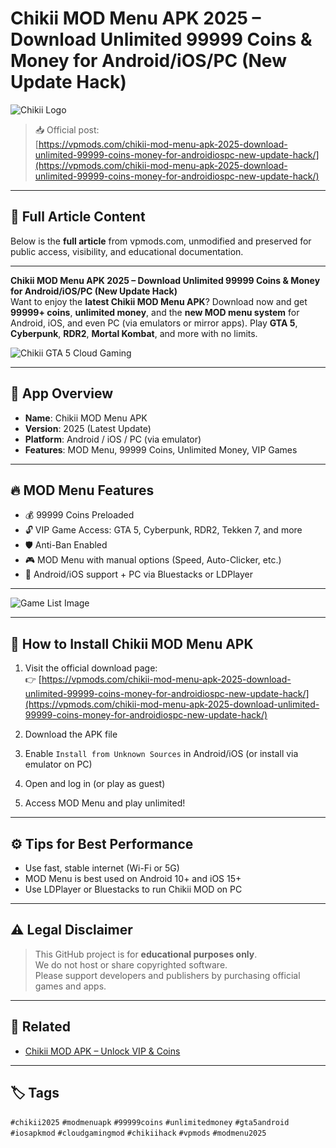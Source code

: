 # Chikii MOD Menu APK 2025 – Download Unlimited 99999 Coins & Money for Android/iOS/PC (New Update Hack)

![Chikii Logo](https://vpmods.com/wp-content/uploads/2025/06/Chikii-MOD-APK-for-Android-Safe-Download-Guide-VIP-Coins-Unlocked.png)

> 📥 Official post:  
[https://vpmods.com/chikii-mod-menu-apk-2025-download-unlimited-99999-coins-money-for-androidiospc-new-update-hack/](https://vpmods.com/chikii-mod-menu-apk-2025-download-unlimited-99999-coins-money-for-androidiospc-new-update-hack/)

---

## 📝 Full Article Content

Below is the **full article** from vpmods.com, unmodified and preserved for public access, visibility, and educational documentation.

---

**Chikii MOD Menu APK 2025 – Download Unlimited 99999 Coins & Money for Android/iOS/PC (New Update Hack)**  
Want to enjoy the **latest Chikii MOD Menu APK**? Download now and get **99999+ coins**, **unlimited money**, and the **new MOD menu system** for Android, iOS, and even PC (via emulators or mirror apps). Play **GTA 5**, **Cyberpunk**, **RDR2**, **Mortal Kombat**, and more with no limits.

![Chikii GTA 5 Cloud Gaming](https://vpmods.com/chikii-mod-apk-v4-vip-unlocked-unlimited-coins/)

---

## 📱 App Overview

- **Name**: Chikii MOD Menu APK  
- **Version**: 2025 (Latest Update)  
- **Platform**: Android / iOS / PC (via emulator)  
- **Features**: MOD Menu, 99999 Coins, Unlimited Money, VIP Games

---

## 🔥 MOD Menu Features

- 💰 99999 Coins Preloaded
- 🔓 VIP Game Access: GTA 5, Cyberpunk, RDR2, Tekken 7, and more
- 🛡️ Anti-Ban Enabled
- 🎮 MOD Menu with manual options (Speed, Auto-Clicker, etc.)
- 📲 Android/iOS support + PC via Bluestacks or LDPlayer

---

![Game List Image](https://vpmods.com/chikii-mod-apk-v4-vip-unlocked-unlimited-coins/)

---

## 📲 How to Install Chikii MOD Menu APK

1. Visit the official download page:  
👉 [https://vpmods.com/chikii-mod-menu-apk-2025-download-unlimited-99999-coins-money-for-androidiospc-new-update-hack/](https://vpmods.com/chikii-mod-menu-apk-2025-download-unlimited-99999-coins-money-for-androidiospc-new-update-hack/)

2. Download the APK file

3. Enable `Install from Unknown Sources` in Android/iOS (or install via emulator on PC)

4. Open and log in (or play as guest)

5. Access MOD Menu and play unlimited!

---

## ⚙️ Tips for Best Performance

- Use fast, stable internet (Wi-Fi or 5G)
- MOD Menu is best used on Android 10+ and iOS 15+
- Use LDPlayer or Bluestacks to run Chikii MOD on PC

---

## ⚠️ Legal Disclaimer

> This GitHub project is for **educational purposes only**.  
> We do not host or share copyrighted software.  
> Please support developers and publishers by purchasing official games and apps.

---

## 🔗 Related

- [Chikii MOD APK – Unlock VIP & Coins](https://vpmods.com/%f0%9f%8e%ae-chikii-mod-apk-for-android-safe-download-guide-vip-coins-unlocked/)

---

## 🏷️ Tags

`#chikii2025` `#modmenuapk` `#99999coins` `#unlimitedmoney` `#gta5android` `#iosapkmod` `#cloudgamingmod` `#chikiihack` `#vpmods` `#modmenu2025`
